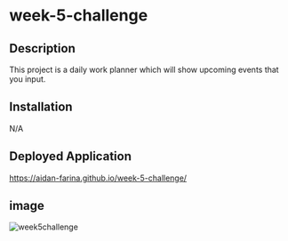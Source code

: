 # week-5-challenge

## Description

This project is a daily work planner which will show upcoming events that you input. 

## Installation

N/A

## Deployed Application

https://aidan-farina.github.io/week-5-challenge/

## image

![week5challenge](https://user-images.githubusercontent.com/127269326/233896401-5a1d6ce2-ea2d-428d-b46a-1d5894f73ca6.png)

